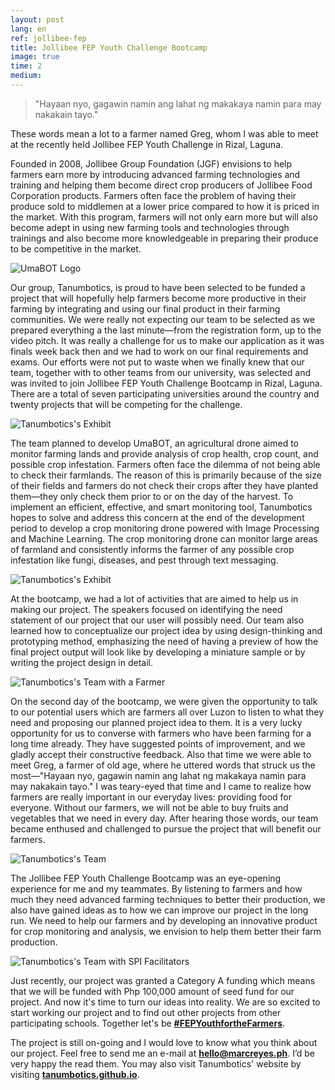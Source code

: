 ```yaml
---
layout: post
lang: en
ref: jollibee-fep
title: Jollibee FEP Youth Challenge Bootcamp
image: true
time: 2
medium: 
---
```


> "Hayaan nyo, gagawin namin ang lahat ng makakaya namin para may nakakain tayo."

These words mean a lot to a farmer named Greg, whom I was able to meet at the recently held Jollibee FEP Youth Challenge in Rizal, Laguna.

Founded in 2008, Jollibee Group Foundation (JGF) envisions to help farmers earn more by introducing advanced farming technologies and training and helping them become direct crop producers of Jollibee Food Corporation products. Farmers often face the problem of having their produce sold to middlemen at a lower price compared to how it is priced in the market. With this program, farmers will not only earn more but will also become adept in using new farming tools and technologies through trainings and also become more knowledgeable in preparing their produce to be competitive in the market. 

![UmaBOT Logo](/assets/images/posts/body/jfep-tanumbotics.jpg "UmaBOT Logo")

Our group, Tanumbotics, is proud to have been selected to be funded a project that will hopefully help farmers become more productive in their farming by integrating and using our final product in their farming communities. We were really not expecting our team to be selected as we prepared everything a the last minute&mdash;from the registration form, up to the video pitch. It was really a challenge for us to make our application as it was finals week back then and we had to work on our final requirements and exams. Our efforts were not put to waste when we finally knew that our team, together with to other teams from our university, was selected and was invited to join Jollibee FEP Youth Challenge Bootcamp in Rizal, Laguna. There are a total of seven participating universities around the country and twenty projects that will be competing for the challenge. 

![Tanumbotics's Exhibit](/assets/images/posts/body/jfep-2.jpg "Tanumbotics's Exhibit")

The team planned to develop UmaBOT, an agricultural drone aimed to monitor farming lands and provide analysis of crop health, crop count, and possible crop infestation. Farmers often face the dilemma of not being able to check their farmlands. The reason of this is primarily because of the size of their fields and farmers do not check their crops after they have planted them—they only check them prior to or on the day of the harvest. To implement an efficient, effective, and smart monitoring tool, Tanumbotics hopes to solve and address this concern at the end of the development period to develop a crop monitoring drone powered with Image Processing and Machine Learning. The crop monitoring drone can monitor large areas of farmland and consistently informs the farmer of any possible crop infestation like fungi, diseases, and pest through text messaging. 

![Tanumbotics's Exhibit](/assets/images/posts/body/jfep-1.jpg "Tanumbotics's Exhibit")

At the bootcamp, we had a lot of activities that are aimed to help us in making our project. The speakers focused on identifying the need statement of our project that our user will possibly need. Our team also learned how to conceptualize our project idea by using design-thinking and prototyping method, emphasizing the need of having a preview of how the final project output will look like by developing a miniature sample or by writing the project design in detail. 

![Tanumbotics's Team with a Farmer](/assets/images/posts/body/jfep-4.jpg "Tanumbotics's Team with a Farmer")

On the second day of the bootcamp, we were given the opportunity to talk to our potential users which are farmers all over Luzon to listen to what they need and proposing our planned project idea to them. It is a very lucky opportunity for us to converse with farmers who have been farming for a long time already. They have suggested points of improvement, and we gladly accept their constructive feedback. Also that time we were able to meet Greg, a farmer of old age, where he uttered words that struck us the most&mdash;"Hayaan nyo, gagawin namin ang lahat ng makakaya namin para may nakakain tayo." I was teary-eyed that time and I came to realize how farmers are really important in our everyday lives: providing food for everyone. Without our farmers, we will not be able to buy fruits and vegetables that we need in every day. After hearing those words, our team became enthused and challenged to pursue the project that will benefit our farmers. 

![Tanumbotics's Team](/assets/images/posts/body/jfep-3.jpg "Tanumbotics's Team")

The Jollibee FEP Youth Challenge Bootcamp was an eye-opening experience for me and my teammates. By listening to farmers and how much they need advanced farming techniques to better their production, we also have gained ideas as to how we can improve our project in the long run. We need to help our farmers and by developing an innovative product for crop monitoring and analysis, we envision to help them better their farm production. 

![Tanumbotics's Team with SPI Facilitators](/assets/images/posts/body/jfep-5.jpg "Tanumbotics's Team with SPI Facilitators")

Just recently, our project was granted a Category A funding which means that we will be funded with Php 100,000 amount of seed fund for our project. And now it's time to turn our ideas into reality. We are so excited to start working our project and to find out other projects from other participating schools. Together let's be **[#FEPYouthfortheFarmers](#)**.

The project is still on-going and I would love to know what you think about our project. Feel free to send me an e-mail at **[hello@marcreyes.ph](mailto:hello@marcreyes.ph)**. I’d be very happy the read them. You may also visit Tanumbotics' website by visiting **[tanumbotics.github.io](https://tanumbotics.github.io)**.
